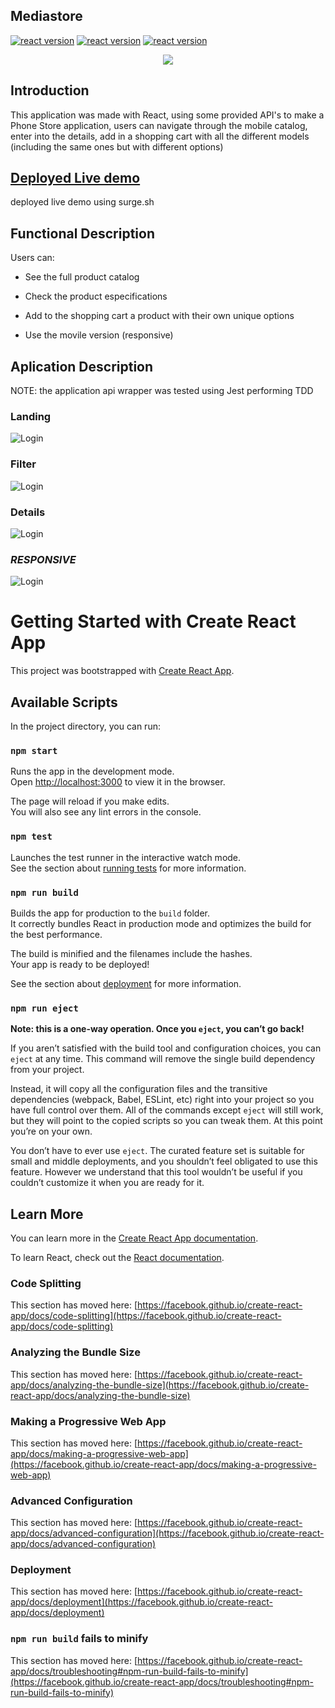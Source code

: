 ## Mediastore
[![react version](https://img.shields.io/badge/react-17.0.2-blue.svg)](https://www.npmjs.com/package/react/v/17.0.2) 
[![react version](https://img.shields.io/badge/reactrouter-5.2.0-blue.svg)](https://www.npmjs.com/package/react/v/5.2.0) 
[![react version](https://img.shields.io/badge/SASS-6.0.1-purple.svg)](https://www.npmjs.com/package/react/v/6.0.1)

<p align="center">

<img src="https://media.giphy.com/media/l41lO0QvEQ8kjaIko/giphy.gif" >

## Introduction

This application was made with React, using some provided API's to make a Phone Store application, users can navigate through the mobile catalog, enter into the details, add in a shopping cart with all the different models (including the same ones but with different options)

## [Deployed Live demo](https://mediastore-site.surge.sh/)

deployed live demo using surge.sh

## Functional Description
Users can:

* See the full product catalog

* Check the product especifications

* Add to the shopping cart a product with their own unique options

* Use the movile version (responsive)


## Aplication Description
NOTE: the application api wrapper was tested using Jest performing TDD

### Landing
![Login](/doc/images/landing.png)

### Filter
![Login](/doc/images/filter.png)

### Details
![Login](/doc/images/details.png)

### *RESPONSIVE*
![Login](/doc/images/responsive.png)


# Getting Started with Create React App

This project was bootstrapped with [Create React App](https://github.com/facebook/create-react-app).

## Available Scripts

In the project directory, you can run:

### `npm start`

Runs the app in the development mode.\
Open [http://localhost:3000](http://localhost:3000) to view it in the browser.

The page will reload if you make edits.\
You will also see any lint errors in the console.

### `npm test`

Launches the test runner in the interactive watch mode.\
See the section about [running tests](https://facebook.github.io/create-react-app/docs/running-tests) for more information.

### `npm run build`

Builds the app for production to the `build` folder.\
It correctly bundles React in production mode and optimizes the build for the best performance.

The build is minified and the filenames include the hashes.\
Your app is ready to be deployed!

See the section about [deployment](https://facebook.github.io/create-react-app/docs/deployment) for more information.

### `npm run eject`

**Note: this is a one-way operation. Once you `eject`, you can’t go back!**

If you aren’t satisfied with the build tool and configuration choices, you can `eject` at any time. This command will remove the single build dependency from your project.

Instead, it will copy all the configuration files and the transitive dependencies (webpack, Babel, ESLint, etc) right into your project so you have full control over them. All of the commands except `eject` will still work, but they will point to the copied scripts so you can tweak them. At this point you’re on your own.

You don’t have to ever use `eject`. The curated feature set is suitable for small and middle deployments, and you shouldn’t feel obligated to use this feature. However we understand that this tool wouldn’t be useful if you couldn’t customize it when you are ready for it.

## Learn More

You can learn more in the [Create React App documentation](https://facebook.github.io/create-react-app/docs/getting-started).

To learn React, check out the [React documentation](https://reactjs.org/).

### Code Splitting

This section has moved here: [https://facebook.github.io/create-react-app/docs/code-splitting](https://facebook.github.io/create-react-app/docs/code-splitting)

### Analyzing the Bundle Size

This section has moved here: [https://facebook.github.io/create-react-app/docs/analyzing-the-bundle-size](https://facebook.github.io/create-react-app/docs/analyzing-the-bundle-size)

### Making a Progressive Web App

This section has moved here: [https://facebook.github.io/create-react-app/docs/making-a-progressive-web-app](https://facebook.github.io/create-react-app/docs/making-a-progressive-web-app)

### Advanced Configuration

This section has moved here: [https://facebook.github.io/create-react-app/docs/advanced-configuration](https://facebook.github.io/create-react-app/docs/advanced-configuration)

### Deployment

This section has moved here: [https://facebook.github.io/create-react-app/docs/deployment](https://facebook.github.io/create-react-app/docs/deployment)

### `npm run build` fails to minify

This section has moved here: [https://facebook.github.io/create-react-app/docs/troubleshooting#npm-run-build-fails-to-minify](https://facebook.github.io/create-react-app/docs/troubleshooting#npm-run-build-fails-to-minify)
